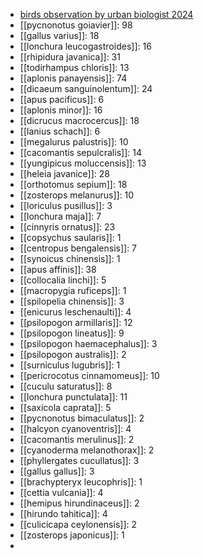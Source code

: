 - [birds observation by urban biologist 2024](https://ipfs.io/ipfs/QmUQWE2PB5bDkCCRJ6imBbsdMCRWD6p1nyya9yxvBhUAWA)
- [[pycnonotus goiavier]]: 98
- [[gallus varius]]: 18
- [[lonchura leucogastroides]]: 16
- [[rhipidura javanica]]: 31
- [[todirhampus chloris]]: 13
- [[aplonis panayensis]]: 74
- [[dicaeum sanguinolentum]]: 24
- [[apus pacificus]]: 6
- [[aplonis minor]]: 16
- [[dicrucus macrocercus]]: 18
- [[lanius schach]]: 6
- [[megalurus palustris]]: 10
- [[cacomantis sepulcralis]]: 14
- [[yungipicus moluccensis]]: 13
- [[heleia javanice]]: 28
- [[orthotomus sepium]]: 18
- [[zosterops melanurus]]: 10
- [[loriculus pusillus]]: 3
- [[lonchura maja]]: 7
- [[cinnyris ornatus]]: 23
- [[copsychus saularis]]: 1
- [[centropus bengalensis]]: 7
- [[synoicus chinensis]]: 1
- [[apus affinis]]: 38
- [[collocalia linchi]]: 5
- [[macropygia ruficeps]]: 1
- [[spilopelia chinensis]]: 3
- [[enicurus leschenaulti]]: 4
- [[psilopogon armillaris]]: 12
- [[psilopogon lineatus]]: 9
- [[psilopogon haemacephalus]]: 3
- [[psilopogon australis]]: 2
- [[surniculus lugubris]]: 1
- [[pericrocotus cinnamomeus]]: 10
- [[cuculu saturatus]]: 8
- [[lonchura punctulata]]: 11
- [[saxicola caprata]]: 5
- [[pycnonotus bimaculatus]]: 2
- [[halcyon cyanoventris]]: 4
- [[cacomantis merulinus]]: 2
- [[cyanoderma melanothorax]]: 2
- [[phyllergates cucullatus]]: 3
- [[gallus gallus]]: 3
- [[brachypteryx leucophris]]: 1
- [[cettia vulcania]]: 4
- [[hemipus hirundinaceus]]: 2
- [[hirundo tahitica]]: 4
- [[culicicapa ceylonensis]]: 2
- [[zosterops japonicus]]: 1
-